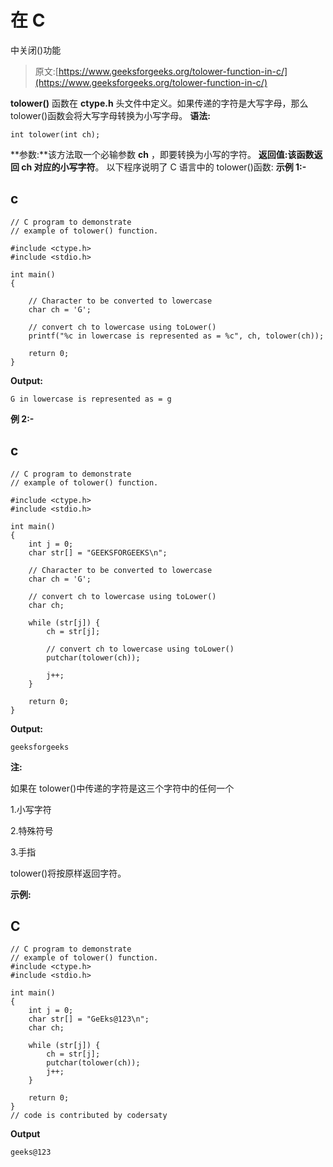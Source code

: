 # 在 C

中关闭()功能

> 原文:[https://www.geeksforgeeks.org/tolower-function-in-c/](https://www.geeksforgeeks.org/tolower-function-in-c/)

**tolower()** 函数在 **ctype.h** 头文件中定义。如果传递的字符是大写字母，那么 tolower()函数会将大写字母转换为小写字母。
**语法:**

```
int tolower(int ch);
```

**参数:**该方法取一个必输参数 **ch** ，即要转换为小写的字符。
**返回值:**该函数返回 ch 对应的**小写字符**。
以下程序说明了 C 语言中的 tolower()函数:
**示例 1:-**

## c

```
// C program to demonstrate
// example of tolower() function.

#include <ctype.h>
#include <stdio.h>

int main()
{

    // Character to be converted to lowercase
    char ch = 'G';

    // convert ch to lowercase using toLower()
    printf("%c in lowercase is represented as = %c", ch, tolower(ch));

    return 0;
}
```

**Output:** 

```
G in lowercase is represented as = g
```

**例 2:-**

## c

```
// C program to demonstrate
// example of tolower() function.

#include <ctype.h>
#include <stdio.h>

int main()
{
    int j = 0;
    char str[] = "GEEKSFORGEEKS\n";

    // Character to be converted to lowercase
    char ch = 'G';

    // convert ch to lowercase using toLower()
    char ch;

    while (str[j]) {
        ch = str[j];

        // convert ch to lowercase using toLower()
        putchar(tolower(ch));

        j++;
    }

    return 0;
}
```

**Output:** 

```
geeksforgeeks
```

**注:**

如果在 tolower()中传递的字符是这三个字符中的任何一个

1.小写字符

2.特殊符号

3.手指

tolower()将按原样返回字符。

**示例:**

## C

```
// C program to demonstrate
// example of tolower() function.
#include <ctype.h>
#include <stdio.h>

int main()
{
    int j = 0;
    char str[] = "GeEks@123\n";
    char ch;

    while (str[j]) {
        ch = str[j];
        putchar(tolower(ch));
        j++;
    }

    return 0;
}
// code is contributed by codersaty
```

**Output**

```
geeks@123

```